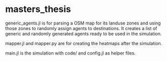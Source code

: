 # masters_thesis
generic_agents.jl is for parsing a OSM map for its landuse zones and using those zones to randomly assign agents to destinations. It creates a list of generic and randomly generated agents ready to be used in the simulation.

mapper.jl and mapper.py are for creating the heatmaps after the simulation.

main.jl is the simulation with code/ and config.jl as helper files.
